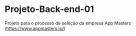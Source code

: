 # Projeto-Back-end-01

Projeto para o processo de seleção da empresa App Masters (https://www.appmasters.io/)
